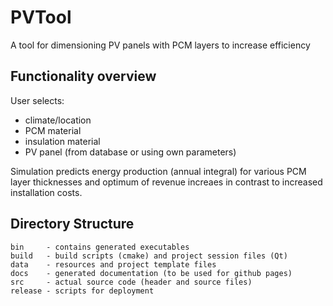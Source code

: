 # PVTool
A tool for dimensioning PV panels with PCM layers to increase efficiency

## Functionality overview

User selects:
- climate/location
- PCM material
- insulation material
- PV panel (from database or using own parameters)

Simulation predicts energy production (annual integral) for various PCM layer thicknesses and optimum of revenue increaes in contrast to increased installation costs.

## Directory Structure

```
bin     - contains generated executables
build   - build scripts (cmake) and project session files (Qt)
data    - resources and project template files
docs    - generated documentation (to be used for github pages)
src     - actual source code (header and source files)
release - scripts for deployment
```


 
